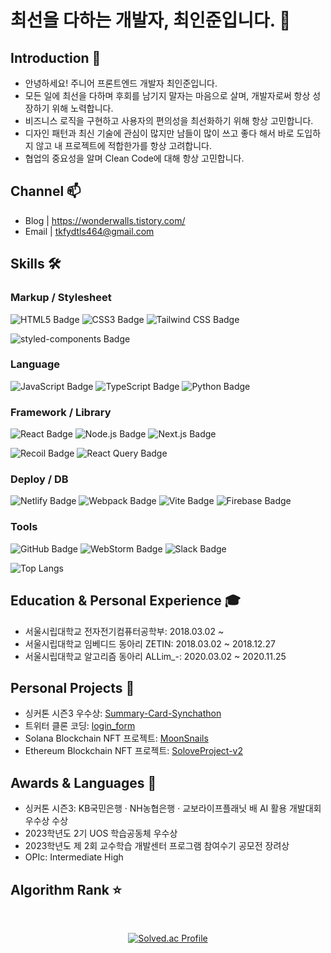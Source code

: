 # 최선을 다하는 개발자, 최인준입니다. 🌱

## Introduction 📢
- 안녕하세요! 주니어 프론트엔드 개발자 최인준입니다.
- 모든 일에 최선을 다하며 후회를 남기지 말자는 마음으로 살며, 개발자로써 항상 성장하기 위해 노력합니다.
- 비즈니스 로직을 구현하고 사용자의 편의성을 최선화하기 위해 항상 고민합니다.
- 디자인 패턴과 최신 기술에 관심이 많지만 남들이 많이 쓰고 좋다 해서 바로 도입하지 않고 내 프로젝트에 적합한가를 항상 고려합니다.
- 협업의 중요성을 알며 Clean Code에 대해 항상 고민합니다.

## Channel 📫
- Blog  | https://wonderwalls.tistory.com/
- Email | tkfydtls464@gmail.com
  
## Skills 🛠

### Markup / Stylesheet
![HTML5 Badge](https://img.shields.io/badge/HTML5-E34F26?style=flat&logo=HTML5&logoColor=white)
![CSS3 Badge](https://img.shields.io/badge/CSS3-1572B6?style=flat&logo=CSS3&logoColor=white)
![Tailwind CSS Badge](https://img.shields.io/badge/Tailwind_CSS-38B2AC?style=flat&logo=tailwind-css&logoColor=white)

![styled-components Badge](https://img.shields.io/badge/styled--components-DB7093?style=flat&logo=styled-components&logoColor=white)
### Language
![JavaScript Badge](https://img.shields.io/badge/JavaScript-F7DF1E?style=flat&logo=JavaScript&logoColor=white)
![TypeScript Badge](https://img.shields.io/badge/TypeScript-3178C6?style=flat&logo=TypeScript&logoColor=white)
![Python Badge](https://img.shields.io/badge/Python-3776AB?style=flat&logo=Python&logoColor=white)

### Framework / Library
![React Badge](https://img.shields.io/badge/React-61DAFB?style=flat&logo=React&logoColor=white)
![Node.js Badge](https://img.shields.io/badge/Node.js-339933?style=flat&logo=Node.js&logoColor=white)
![Next.js Badge](https://img.shields.io/badge/Next.js-000000?style=flat&logo=next.js&logoColor=white)

![Recoil Badge](https://img.shields.io/badge/Recoil-3677E5?style=flat&logo=recoil&logoColor=white)
![React Query Badge](https://img.shields.io/badge/React_Query-EF4444?style=flat&logo=react-query&logoColor=white)

### Deploy / DB
![Netlify Badge](https://img.shields.io/badge/netlify-00C7B7?style=flat&logo=netlify&logoColor=white)
![Webpack Badge](https://img.shields.io/badge/Webpack-8DD6F9?style=flat&logo=webpack&logoColor=white)
![Vite Badge](https://img.shields.io/badge/Vite-B73BFE?style=flat&logo=vite&logoColor=white)
![Firebase Badge](https://img.shields.io/badge/Firebase-FFCA28?style=flat&logo=firebase&logoColor=black)


### Tools
![GitHub Badge](https://img.shields.io/badge/GitHub-181717?style=flat&logo=GitHub&logoColor=white)
![WebStorm Badge](https://img.shields.io/badge/WebStorm-007ACC?style=flat&logo=WebStorm&logoColor=white)
![Slack Badge](https://img.shields.io/badge/Slack-4A154B?style=flat&logo=Slack&logoColor=white)


![Top Langs](https://github-readme-stats.vercel.app/api/top-langs/?username=TaePoong719&layout=compact)

## Education & Personal Experience 🎓
- 서울시립대학교 전자전기컴퓨터공학부: 2018.03.02 ~
- 서울시립대학교 임베디드 동아리 ZETIN: 2018.03.02 ~ 2018.12.27
- 서울시립대학교 알고리즘 동아리 ALLim_-: 2020.03.02 ~ 2020.11.25

## Personal Projects 📁 

- 싱커톤 시즌3 우수상: [Summary-Card-Synchathon](https://github.com/TaePoong719/Summary-Card-Synchathon)
- 트위터 클론 코딩: [login_form](https://github.com/LateEarlyRiser/login_form)
- Solana Blockchain NFT 프로젝트: [MoonSnails](https://github.com/TaePoong719/MoonSnails)
- Ethereum Blockchain NFT 프로젝트: [SoloveProject-v2](https://github.com/free-mint-nft/SoloveProject-v2)

## Awards & Languages 🏅
- 싱커톤 시즌3: KB국민은행 · NH농협은행 · 교보라이프플래닛 배 AI 활용 개발대회 우수상 수상
- 2023학년도 2기 UOS 학습공동체 우수상
- 2023학년도 제 2회 교수학습 개발센터 프로그램 참여수기 공모전 장려상
- OPIc: Intermediate High

## Algorithm Rank ⭐ 
<br/>
<div align=center>

[![Solved.ac Profile](http://mazassumnida.wtf/api/v2/generate_badge?boj=tkfydtls)](https://solved.ac/tkfydtls/)

</div>
<br/>
